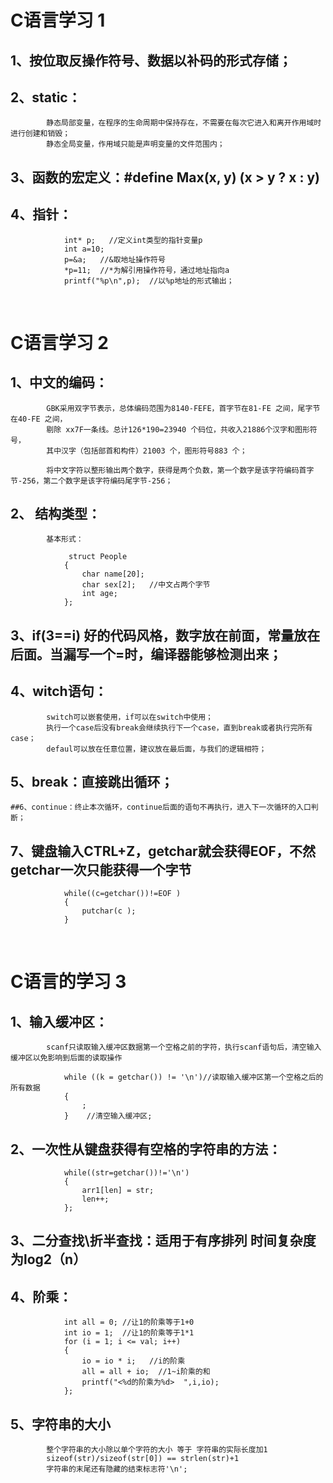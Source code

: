 <html>

# C语言学习 1
## 1、按位取反操作符号、数据以补码的形式存储；
## 2、static：
            静态局部变量，在程序的生命周期中保持存在，不需要在每次它进入和离开作用域时进行创建和销毁；
            静态全局变量，作用域只能是声明变量的文件范围内；
## 3、函数的宏定义：#define Max(x, y) (x > y ? x : y)        
## 4、指针：
```
            int* p;   //定义int类型的指针变量p
            int a=10;
            p=&a;   //&取地址操作符号
            *p=11;  //*为解引用操作符号，通过地址指向a
            printf("%p\n",p);  //以%p地址的形式输出；
```    
<br>

# C语言学习 2
## 1、中文的编码：
            GBK采用双字节表示，总体编码范围为8140-FEFE，首字节在81-FE 之间，尾字节在40-FE 之间，
            剔除 xx7F一条线。总计126*190=23940 个码位，共收入21886个汉字和图形符号，
            其中汉字（包括部首和构件）21003 个，图形符号883 个；

            将中文字符以整形输出两个数字，获得是两个负数，第一个数字是该字符编码首字节-256，第二个数字是该字符编码尾字节-256；
## 2、 结构类型：
            基本形式：
```
             struct People
            {
                char name[20];
                char sex[2];   //中文占两个字节
                int age;
            };
```
## 3、if(3==i)  好的代码风格，数字放在前面，常量放在后面。当漏写一个=时，编译器能够检测出来；
## 4、witch语句：
            switch可以嵌套使用，if可以在switch中使用；
            执行一个case后没有break会继续执行下一个case，直到break或者执行完所有case；
            defaul可以放在任意位置，建议放在最后面，与我们的逻辑相符；
## 5、break：直接跳出循环；
    ##6、continue：终止本次循环，continue后面的语句不再执行，进入下一次循环的入口判断；
## 7、键盘输入CTRL+Z，getchar就会获得EOF，不然getchar一次只能获得一个字节
```
            while((c=getchar())!=EOF ) 
            {
                putchar(c );
            }
```
<br>

# C语言的学习 3
## 1、输入缓冲区：
            scanf只读取输入缓冲区数据第一个空格之前的字符，执行scanf语句后，清空输入缓冲区以免影响到后面的读取操作
```
            while ((k = getchar()) != '\n')//读取输入缓冲区第一个空格之后的所有数据
            {
                ;
            }    //清空输入缓冲区;
```
## 2、一次性从键盘获得有空格的字符串的方法：
```
            while((str=getchar())!='\n')
            {
                arr1[len] = str;
                len++;
            };
```
## 3、二分查找\折半查找：适用于有序排列  时间复杂度为log2（n）
## 4、阶乘：
```
            int all = 0; //让1的阶乘等于1+0
            int io = 1;  //让1的阶乘等于1*1
            for (i = 1; i <= val; i++)
            {
                io = io * i;   //i的阶乘
                all = all + io;  //1~i阶乘的和
                printf("<%d的阶乘为%d>  ",i,io);
            };
```
## 5、字符串的大小    
            整个字符串的大小除以单个字符的大小 等于 字符串的实际长度加1
            sizeof(str)/sizeof(str[0]) == strlen(str)+1
            字符串的末尾还有隐藏的结束标志符'\n';
    
</html>